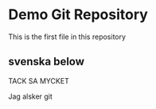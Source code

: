 # Demo Git Repository

This is the first file in this repository

## svenska below

TACK SA MYCKET

Jag alsker git
